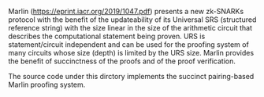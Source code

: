 Marlin (https://eprint.iacr.org/2019/1047.pdf) presents a new zk-SNARKs protocol with the benefit of the updateability of its Universal SRS (structured reference string) with the size linear in the size of the arithmetic circuit that describes the computational statement being proven. URS is statement/circuit independent and can be used for the proofing system of many circuits whose size (depth) is limited by the URS size. Marlin provides the benefit of succinctness of the proofs and of the proof verification.

The source code under this dirctory implements the succinct pairing-based Marlin proofing system.
